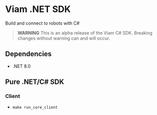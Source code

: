 # Viam .NET SDK

Build and connect to robots with C#

> **WARNING**
> This is an alpha release of the Viam C# SDK. Breaking changes without warning can and will occur.

## Dependencies

- .NET 8.0

## Pure .NET/C# SDK

### Client

- `make run_core_client`
